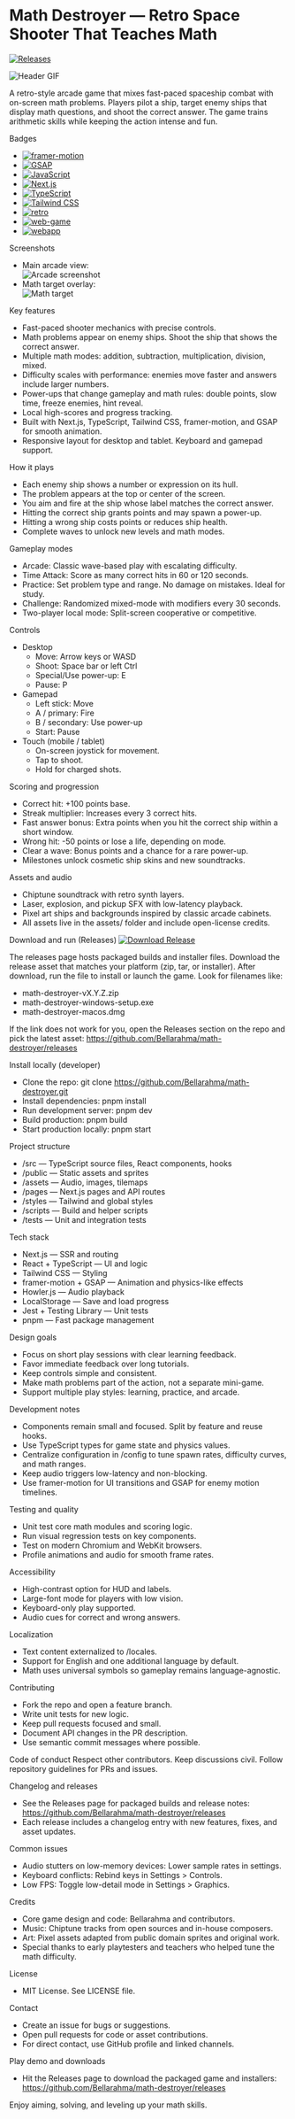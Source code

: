 # Math Destroyer — Retro Space Shooter That Teaches Math

[![Releases](https://img.shields.io/badge/Release-download-blue?logo=github)](https://github.com/Bellarahma/math-destroyer/releases)

![Header GIF](https://media.giphy.com/media/l3q2K5jinAlChoCLS/giphy.gif)

A retro-style arcade game that mixes fast-paced spaceship combat with on-screen math problems. Players pilot a ship, target enemy ships that display math questions, and shoot the correct answer. The game trains arithmetic skills while keeping the action intense and fun.

Badges
- [![framer-motion](https://img.shields.io/badge/framer--motion-v6-orange)]()
- [![GSAP](https://img.shields.io/badge/gsap-green)]()
- [![JavaScript](https://img.shields.io/badge/javascript-%23F7DF1E?logo=javascript&logoColor=black)]()
- [![Next.js](https://img.shields.io/badge/next.js-%23000000?logo=next.js&logoColor=white)]()
- [![TypeScript](https://img.shields.io/badge/typescript-%23007ACC?logo=typescript&logoColor=white)]()
- [![Tailwind CSS](https://img.shields.io/badge/tailwindcss-%2338B2AC?logo=tailwindcss&logoColor=white)]()
- [![retro](https://img.shields.io/badge/style-retro-purple)]()
- [![web-game](https://img.shields.io/badge/web--game-ready-blue)]()
- [![webapp](https://img.shields.io/badge/webapp-%23e34c26)]()

Screenshots
- Main arcade view:  
  ![Arcade screenshot](https://upload.wikimedia.org/wikipedia/commons/3/3b/Retro_game_screenshot.png)
- Math target overlay:  
  ![Math target](https://upload.wikimedia.org/wikipedia/commons/8/8a/Space_Invaders_screenshot.png)

Key features
- Fast-paced shooter mechanics with precise controls.
- Math problems appear on enemy ships. Shoot the ship that shows the correct answer.
- Multiple math modes: addition, subtraction, multiplication, division, mixed.
- Difficulty scales with performance: enemies move faster and answers include larger numbers.
- Power-ups that change gameplay and math rules: double points, slow time, freeze enemies, hint reveal.
- Local high-scores and progress tracking.
- Built with Next.js, TypeScript, Tailwind CSS, framer-motion, and GSAP for smooth animation.
- Responsive layout for desktop and tablet. Keyboard and gamepad support.

How it plays
- Each enemy ship shows a number or expression on its hull.
- The problem appears at the top or center of the screen.
- You aim and fire at the ship whose label matches the correct answer.
- Hitting the correct ship grants points and may spawn a power-up.
- Hitting a wrong ship costs points or reduces ship health.
- Complete waves to unlock new levels and math modes.

Gameplay modes
- Arcade: Classic wave-based play with escalating difficulty.
- Time Attack: Score as many correct hits in 60 or 120 seconds.
- Practice: Set problem type and range. No damage on mistakes. Ideal for study.
- Challenge: Randomized mixed-mode with modifiers every 30 seconds.
- Two-player local mode: Split-screen cooperative or competitive.

Controls
- Desktop
  - Move: Arrow keys or WASD
  - Shoot: Space bar or left Ctrl
  - Special/Use power-up: E
  - Pause: P
- Gamepad
  - Left stick: Move
  - A / primary: Fire
  - B / secondary: Use power-up
  - Start: Pause
- Touch (mobile / tablet)
  - On-screen joystick for movement.
  - Tap to shoot.
  - Hold for charged shots.

Scoring and progression
- Correct hit: +100 points base.
- Streak multiplier: Increases every 3 correct hits.
- Fast answer bonus: Extra points when you hit the correct ship within a short window.
- Wrong hit: -50 points or lose a life, depending on mode.
- Clear a wave: Bonus points and a chance for a rare power-up.
- Milestones unlock cosmetic ship skins and new soundtracks.

Assets and audio
- Chiptune soundtrack with retro synth layers.
- Laser, explosion, and pickup SFX with low-latency playback.
- Pixel art ships and backgrounds inspired by classic arcade cabinets.
- All assets live in the assets/ folder and include open-license credits.

Download and run (Releases)
[![Download Release](https://img.shields.io/badge/Download%20Latest%20Release-%23d73a49?style=for-the-badge&logo=github)](https://github.com/Bellarahma/math-destroyer/releases)

The releases page hosts packaged builds and installer files. Download the release asset that matches your platform (zip, tar, or installer). After download, run the file to install or launch the game. Look for filenames like:
- math-destroyer-vX.Y.Z.zip
- math-destroyer-windows-setup.exe
- math-destroyer-macos.dmg

If the link does not work for you, open the Releases section on the repo and pick the latest asset: https://github.com/Bellarahma/math-destroyer/releases

Install locally (developer)
- Clone the repo:
  git clone https://github.com/Bellarahma/math-destroyer.git
- Install dependencies:
  pnpm install
- Run development server:
  pnpm dev
- Build production:
  pnpm build
- Start production locally:
  pnpm start

Project structure
- /src — TypeScript source files, React components, hooks
- /public — Static assets and sprites
- /assets — Audio, images, tilemaps
- /pages — Next.js pages and API routes
- /styles — Tailwind and global styles
- /scripts — Build and helper scripts
- /tests — Unit and integration tests

Tech stack
- Next.js — SSR and routing
- React + TypeScript — UI and logic
- Tailwind CSS — Styling
- framer-motion + GSAP — Animation and physics-like effects
- Howler.js — Audio playback
- LocalStorage — Save and load progress
- Jest + Testing Library — Unit tests
- pnpm — Fast package management

Design goals
- Focus on short play sessions with clear learning feedback.
- Favor immediate feedback over long tutorials.
- Keep controls simple and consistent.
- Make math problems part of the action, not a separate mini-game.
- Support multiple play styles: learning, practice, and arcade.

Development notes
- Components remain small and focused. Split by feature and reuse hooks.
- Use TypeScript types for game state and physics values.
- Centralize configuration in /config to tune spawn rates, difficulty curves, and math ranges.
- Keep audio triggers low-latency and non-blocking.
- Use framer-motion for UI transitions and GSAP for enemy motion timelines.

Testing and quality
- Unit test core math modules and scoring logic.
- Run visual regression tests on key components.
- Test on modern Chromium and WebKit browsers.
- Profile animations and audio for smooth frame rates.

Accessibility
- High-contrast option for HUD and labels.
- Large-font mode for players with low vision.
- Keyboard-only play supported.
- Audio cues for correct and wrong answers.

Localization
- Text content externalized to /locales.
- Support for English and one additional language by default.
- Math uses universal symbols so gameplay remains language-agnostic.

Contributing
- Fork the repo and open a feature branch.
- Write unit tests for new logic.
- Keep pull requests focused and small.
- Document API changes in the PR description.
- Use semantic commit messages where possible.

Code of conduct
Respect other contributors. Keep discussions civil. Follow repository guidelines for PRs and issues.

Changelog and releases
- See the Releases page for packaged builds and release notes:
  https://github.com/Bellarahma/math-destroyer/releases
- Each release includes a changelog entry with new features, fixes, and asset updates.

Common issues
- Audio stutters on low-memory devices: Lower sample rates in settings.
- Keyboard conflicts: Rebind keys in Settings > Controls.
- Low FPS: Toggle low-detail mode in Settings > Graphics.

Credits
- Core game design and code: Bellarahma and contributors.
- Music: Chiptune tracks from open sources and in-house composers.
- Art: Pixel assets adapted from public domain sprites and original work.
- Special thanks to early playtesters and teachers who helped tune the math difficulty.

License
- MIT License. See LICENSE file.

Contact
- Create an issue for bugs or suggestions.
- Open pull requests for code or asset contributions.
- For direct contact, use GitHub profile and linked channels.

Play demo and downloads
- Hit the Releases page to download the packaged game and installers: https://github.com/Bellarahma/math-destroyer/releases

Enjoy aiming, solving, and leveling up your math skills.